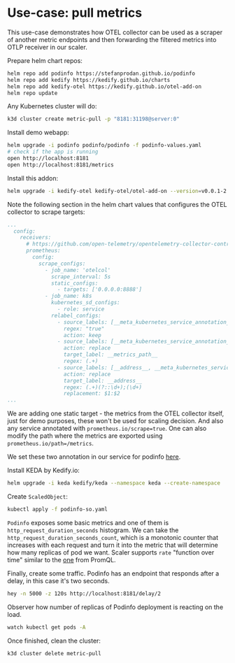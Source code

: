 # Use-case: pull metrics

This use-case demonstrates how OTEL collector can be used as a scraper of another metric endpoints and
then forwarding the filtered metrics into OTLP receiver in our scaler.

Prepare helm chart repos:

```bash
helm repo add podinfo https://stefanprodan.github.io/podinfo
helm repo add kedify https://kedify.github.io/charts
helm repo add kedify-otel https://kedify.github.io/otel-add-on
helm repo update
```

Any Kubernetes cluster will do:
```bash
k3d cluster create metric-pull -p "8181:31198@server:0"
```

Install demo webapp:

```bash
helm upgrade -i podinfo podinfo/podinfo -f podinfo-values.yaml
# check if the app is running
open http://localhost:8181
open http://localhost:8181/metrics
```

Install this addon:
```bash
helm upgrade -i kedify-otel kedify-otel/otel-add-on --version=v0.0.1-2 -f scaler-with-collector-pull-values.yaml
```

Note the following section in the helm chart values that configures the OTEL collector to scrape targets:

```yaml
...
  config:
    receivers:
      # https://github.com/open-telemetry/opentelemetry-collector-contrib/blob/main/receiver/prometheusreceiver/README.md
      prometheus:
        config:
          scrape_configs:
            - job_name: 'otelcol'
              scrape_interval: 5s
              static_configs:
                - targets: ['0.0.0.0:8888']
            - job_name: k8s
              kubernetes_sd_configs:
                - role: service
              relabel_configs:
                - source_labels: [__meta_kubernetes_service_annotation_prometheus_io_scrape]
                  regex: "true"
                  action: keep
                - source_labels: [__meta_kubernetes_service_annotation_prometheus_io_path]
                  action: replace
                  target_label: __metrics_path__
                  regex: (.+)
                - source_labels: [__address__, __meta_kubernetes_service_annotation_prometheus_io_port]
                  action: replace
                  target_label: __address__
                  regex: (.+)(?::\d+);(\d+)
                  replacement: $1:$2
...
```
We are adding one static target - the metrics from the OTEL collector itself, just for demo purposes, these
won't be used for scaling decision. And also any service annotated with `prometheus.io/scrape=true`. One can
also modify the path where the metrics are exported using `prometheus.io/path=/metrics`.

We set these two annotation in our service for podinfo [here](./podinfo-values.yaml).

Install KEDA by Kedify.io:
```bash
helm upgrade -i keda kedify/keda --namespace keda --create-namespace
```

Create `ScaledObject`:
```bash
kubectl apply -f podinfo-so.yaml
```

`Podinfo` exposes some basic metrics and one of them is `http_request_duration_seconds` histogram. We can take the `http_request_duration_seconds_count`,
which is a monotonic counter that increases with each request and turn it into the metric that will determine
how many replicas of pod we want. Scaler supports `rate` "function over time" similar to the 
[one](https://prometheus.io/docs/prometheus/latest/querying/functions/#rate) from PromQL.

Finally, create some traffic. Podinfo has an endpoint that responds after a delay, in this case it's two seconds.
```bash
hey -n 5000 -z 120s http://localhost:8181/delay/2
```

Observer how number of replicas of Podinfo deployment is reacting on the load.

```bash
watch kubectl get pods -A
```

Once finished, clean the cluster:
```bash
k3d cluster delete metric-pull
```